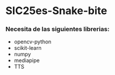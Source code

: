 # SIC25es-Snake-bite
### Necesita de las siguientes librerias:
* opencv-python
* scikit-learn
* numpy
* mediapipe
* TTS